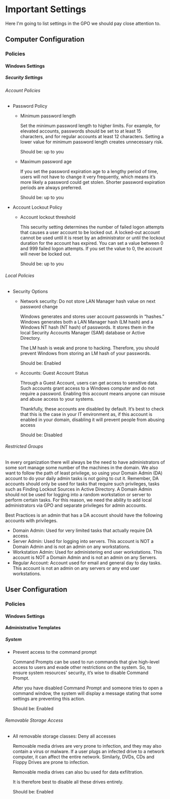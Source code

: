 # Important Settings

Here I'm going to list settings in the GPO we should pay close attention to.

## Computer Configuration
### Policies
#### Windows Settings
##### Security Settings
###### Account Policies
- Password Policy
    - Minimum password length

        Set the minimum password length to higher limits. For example, for elevated accounts, passwords should be set to at least 15 characters, and for regular accounts at least 12 characters. Setting a lower value for minimum password length creates unnecessary risk.

        Should be: up to you

    - Maximum password age

        If you set the password expiration age to a lengthy period of time, users will not have to change it very frequently, which means it’s more likely a password could get stolen. Shorter password expiration periods are always preferred.

        Should be: up to you

- Account Lockout Policy
    - Account lockout threshold

        This security setting determines the number of failed logon attempts that causes a user account to be locked out. A locked-out account cannot be used until it is reset by an administrator or until the lockout duration for the account has expired. You can set a value between 0 and 999 failed logon attempts. If you set the value to 0, the account will never be locked out.

        Should be: up to you

###### Local Policies
- Security Options
    - Network security: Do not store LAN Manager hash value on next password change

        Windows generates and stores user account passwords in “hashes.” Windows generates both a LAN Manager hash (LM hash) and a Windows NT hash (NT hash) of passwords. It stores them in the local Security Accounts Manager (SAM) database or Active Directory.

        The LM hash is weak and prone to hacking. Therefore, you should prevent Windows from storing an LM hash of your passwords.

        Should be: Enabled

    - Accounts: Guest Account Status

        Through a Guest Account, users can get access to sensitive data. Such accounts grant access to a Windows computer and do not require a password. Enabling this account means anyone can misuse and abuse access to your systems.

        Thankfully, these accounts are disabled by default. It’s best to check that this is the case in your IT environment as, if this account is enabled in your domain,  disabling it will prevent people from abusing access

        Should be: Disabled

###### Restricted Groups
In every organization there will always be the need to have administrators of some sort manage some number of the machines in the domain. We also want to follow the path of least privilege, so using your Domain Admin (DA) account to do your daily admin tasks is not going to cut it. Remember, DA accounts should only be used for tasks that require such privileges, tasks such as Finding Lockout Sources in Active Directory. A Domain Admin should not be used for logging into a random workstation or server to perform certain tasks. For this reason, we need the ability to add local administrators via GPO and separate privileges for admin accounts.

Best Practices is an admin that has a DA account should have the following accounts with privileges.

- Domain Admin: Used for very limited tasks that actually require DA access.
- Server Admin: Used for logging into servers. This account is NOT a Domain Admin and is not an admin on any workstations.
- Workstation Admin: Used for administering end user workstations. This account is NOT a Domain Admin and is not an admin on any Servers.
- Regular Account: Account used for email and general day to day tasks. This account is not an admin on any servers or any end user workstations.

## User Configuration
### Policies
#### Windows Settings
#### Administrative Templates
##### System
- Prevent access to the command prompt

    Command Prompts can be used to run commands that give high-level access to users and evade other restrictions on the system. So, to ensure system resources’ security, it’s wise to disable Command Prompt.

    After you have disabled Command Prompt and someone tries to open a command window, the system will display a message stating that some settings are preventing this action.

    Should be: Enabled

###### Removable Storage Access
- All removable storage classes: Deny all accesses

    Removable media drives are very prone to infection, and they may also contain a virus or malware. If a user plugs an infected drive to a network computer, it can affect the entire network. Similarly, DVDs, CDs and Floppy Drives are prone to infection.

    Removable media drives can also bu used for data exfiltration.

    It is therefore best to disable all these drives entirely.

    Should be: Enabled
